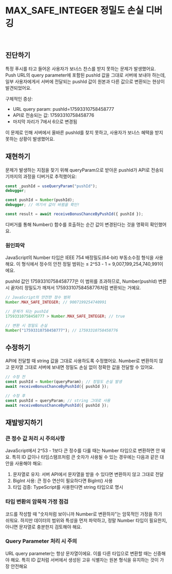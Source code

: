# MAX_SAFE_INTEGER 정밀도 손실 디버깅

<br/>
<ContributorHeader name="이지수" githubUrl="https://github.com/lee-ji-soo-v2" avatar="https://ca.slack-edge.com/E01JAGTHP8R-U070UAECPSB-764e21afe6ca-512" />

## 진단하기

특정 푸시를 타고 들어온 사용자가 보너스 찬스를 받지 못하는 문제가 발생했어요. Push URL의
query parameter에 포함된 pushId 값을 그대로 서버에 보내야 하는데, 일부 사용자에게서 서버에
전달되는 pushId 값이 원본과 다른 값으로 변환되는 현상이 발견되었어요.

구체적인 증상:

- URL query param: pushId=17593310758458777
- API로 전송되는 값: 17593310758458776
- 마지막 자리가 7에서 6으로 변경됨

이 문제로 인해 서버에서 올바른 pushId를 찾지 못하고, 사용자가 보너스 혜택을 받지 못하는
상황이 발생했어요.

## 재현하기

문제가 발생하는 지점을 찾기 위해 queryParam으로 받아온 pushId가 API로 전송되기까지의 과정을
디버거로 추적했어요:

```jsx
const _pushId = useQueryParam("pushId");
debugger;

const pushId = Number(pushId);
debugger; // 여기서 값이 바뀜을 확인!

const result = await receiveBonusChanceByPushId({ pushId });
```

디버거를 통해 Number() 함수를 호출하는 순간 값이 변경된다는 것을 명확히 확인했어요.

### 원인파악

JavaScript의 Number 타입은 IEEE 754 배정밀도(64-bit) 부동소수점 형식을 사용해요. 이 형식에서
정수의 안전 정밀 범위는 ≤ 2^53 - 1 = 9,007,199,254,740,991이에요.

pushId 값인 17593310758458777은 이 범위를 초과하므로, Number(pushId) 변환 시 끝자리 정밀도가
깨져서 17593310758458776처럼 변환되는 거예요.

```jsx
// JavaScript의 안전한 정수 범위
Number.MAX_SAFE_INTEGER; // 9007199254740991

// 문제가 되는 pushId
17593310758458777 > Number.MAX_SAFE_INTEGER; // true

// 변환 시 정밀도 손실
Number("17593310758458777"); // 17593310758458776
```

## 수정하기

API에 전달할 때 string 값을 그대로 사용하도록 수정했어요. Number로 변환하지 않고 문자열
그대로 서버에 보내면 정밀도 손실 없이 정확한 값을 전달할 수 있어요.

```jsx
// 수정 전
const pushId = Number(queryParam); // 정밀도 손실 발생
await receiveBonusChanceByPushId({ pushId });

// 수정 후
const pushId = queryParam; // string 그대로 사용
await receiveBonusChanceByPushId({ pushId });
```

## 재발방지하기

### 큰 정수 값 처리 시 주의사항

JavaScript에서 2^53 - 1보다 큰 정수를 다룰 때는 Number 타입으로 변환하면 안 돼요. 특히 ID
값이나 타임스탬프처럼 큰 숫자가 사용될 수 있는 경우에는 다음과 같은 대안을 사용해야 해요:

1. 문자열로 유지: 서버 API에서 문자열을 받을 수 있다면 변환하지 않고 그대로 전달
2. BigInt 사용: 큰 정수 연산이 필요하다면 BigInt() 사용
3. 타입 검증: TypeScript를 사용한다면 string 타입으로 명시

### 타입 변환의 암묵적 가정 점검

코드를 작성할 때 "숫자처럼 보이니까 Number로 변환하자"는 암묵적인 가정을 하기 쉬워요. 하지만
데이터의 범위와 특성을 먼저 파악하고, 정말 Number 타입이 필요한지, 아니면 문자열로 충분한지
검토해야 해요.

### Query Parameter 처리 시 주의

URL query parameter는 항상 문자열이에요. 이를 다른 타입으로 변환할 때는 신중해야 해요. 특히
ID 값처럼 서버에서 생성된 고유 식별자는 원본 형식을 유지하는 것이 가장 안전해요
